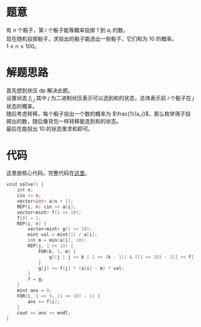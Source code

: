 # 题意
有 $n$ 个骰子，第 $i$ 个骰子能等概率投掷 $1$ 到 $a_i$ 的数。   
现在随机投掷骰子，求投出的骰子能选出一些骰子，它们和为 $10$ 的概率。  
$1 \le n\le100$。
# 解题思路
首先想到状压 dp 解决此题。  
设置状态 $f_{i,j}$ 其中 $j$ 为二进制状压表示可以选到和的状态，总体表示前 $i$ 个骰子在 $j$ 状态的概率。  
随后考虑转移，每个骰子投出一个数的概率为 $\frac{1}{a_i}$，那么枚举筛子投掷出的数，随后像背包一样转移能选到和的状态。   
最后在能投出 $10$ 的状态里求和即可。
# 代码
这里放核心代码，完整代码在[这里](https://atcoder.jp/contests/abc310/submissions/43657899)。
```cpp
void solve() {
    int n;
    cin >> n;
    vector<int> a(n + 1);
    REP(i, n) cin >> a[i];
    vector<mint> f(1 << 10);
    f[0] = 1;    
    REP(i, n) {
        vector<mint> g(1 << 10);
        mint val = mint(1) / a[i];
        int m = min(a[i], 10);
        REP(j, 1 << 10) {
            FOR(k, 1, m) {
                g[(j | j << k | 1 << (k - 1)) & ((1 << 10) - 1)] += f[j] * val;
            }
            g[j] += f[j] * (a[i] - m) * val;
        }
        f = g;
    }
    mint ans = 0;
    FOR(i, 1 << 9, (1 << 10) - 1) {
        ans += f[i];
    }
    cout << ans << endl;
}
```